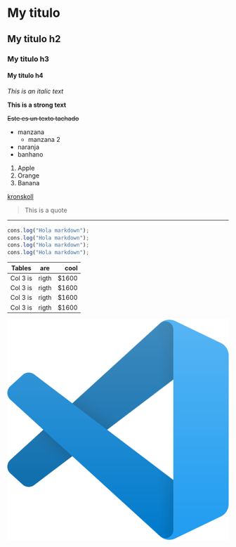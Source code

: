 <!-- Headings -->
# My titulo
## My titulo h2
### My titulo h3
#### My titulo h4

<!-- Italic  -->
*This is an italic text*

**This is a strong text**

~~Este es un texto tachado~~

<!-- Lista desordenadas -->
* manzana
    * manzana 2
* naranja
* banhano

<!-- Lista ordenadas -->
1. Apple
2. Orange
3. Banana

<!-- Enlaces -->

[kronskoll](https://kronskoll.com)

<!-- Cita -->
> This is a quote

---

<!-- Codigo -->

```Javascript
cons.log("Hola markdown");
cons.log("Hola markdown");
cons.log("Hola markdown");
cons.log("Hola markdown");
```

<!-- Tablas -->

| Tables  | are | cool |
|---------|:---:|-----:|
|Col 3 is |rigth| $1600|
|Col 3 is |rigth| $1600|
|Col 3 is |rigth| $1600|
|Col 3 is |rigth| $1600|

![Visual Studio code](vscode.png)